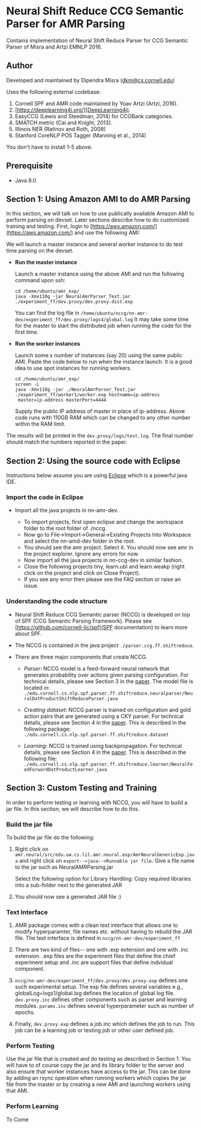 # Neural Shift Reduce CCG Semantic Parser for AMR Parsing
Contains implementation of Neural Shift Reduce Parser for CCG Semantic Parser of Misra and Artzi EMNLP 2016.

## Author
Developed and maintained by Dipendra Misra (dkm@cs.cornell.edu)

Uses the following external codebase:

1. Cornell SPF and AMR code maintained by Yoav Artzi (Artzi, 2016).
2. [https://deeplearning4j.org/](DeepLearning4j).
2. EasyCCG (Lewis and Steedman, 2014) for CCGBank categories.
3. SMATCH metric (Cai and Knight, 2013).
4. Illinois NER (Ratinov and Roth, 2009)
5. Stanford CoreNLP POS Tagger (Manning et al., 2014)

You don't have to install 1-5 above.

## Prerequisite

 - Java 8.0
 
## Section 1: Using Amazon AMI to do AMR Parsing

In this section, we will talk on how to use publically available Amazon AMI to perform parsing on devset.
Later sections describe how to do customized training and testing. First, login to [https://aws.amazon.com/](https://aws.amazon.com/) and use the following AMI:

We will launch a master instance and several worker instance to do test time parsing on the devset. 

 - **Run the master instance**
 
   Launch a master instance using the above AMI and run the following command upon ssh:
   
   ```
   cd /home/ubuntu/amr_exp/
   java -Xmx110g -jar NeuralAmrParser_Test.jar ./experiment_ff/dev.proxy/dev.proxy.dist.exp
   ```
   
   You can find the log file in ```/home/ubuntu/nccg/nn-amr-dev/experiment_ff/dev.proxy/logs4/global.log```
   It may take some time for the master to start the distributed job when running the code for the first time.

 - **Run the worker instances**
   
   Launch some x number of instances (say 20) using the same public AMI.
      Paste the code below to run when the instance launch. It is a good idea to use spot instances for running workers.
      
   ```#!/bin/bash
   cd /home/ubuntu/amr_exp/
   screen -L
   java -Xmx110g -jar ./NeuralAmrParser_Test.jar ./experiment_ff/worker1/worker.exp hostname=ip-address    
    master=ip-address masterPort=4444
   ```
   
   Supply the public IP address of master in place of ip-address. Above code runs with 110GB RAM which can be changed to any other number within the RAM limit.
  
  The results will be printed in the `dev.proxy/logs/test.log`. The final number should match the numbers reported in the paper.

## Section 2: Using the source code with Eclipse

Instructions below assume you are using [Eclipse](http://www.eclipse.org/downloads/packages/eclipse-ide-java-developers/keplersr1) which is a powerful java IDE.

### Import the code in Eclipse

- Import all the java projects in nn-amr-dev. 

  - To import projects, first open eclipse and change the workspace folder to the root folder of ./nccg. 
  - Now go to File->Import->General->Existing Projects Into Workspace and select the nn-amd-dev folder in the root.
  - You should see the amr project. Select it. You should now see amr in the project explorer. Ignore any errors for now.
  - Now import all the java projects in nn-ccg-dev in similar fashion.
  - Close the following projects tiny, learn.ubl and learn.weakp (right click on the project and click on Close Project).
  - If you see any error then please see the FAQ section or raise an issue.

### Understanding the code structure

- Neural Shift Reduce CCG Semantic parser (NCCG) is developed on top of SPF (CCG Semantic Parsing Framework). Please see [https://github.com/cornell-lic/spf](SPF documentation) to learn more about SPF.
- The NCCG is contained in the java project `./parser.ccg.ff.shiftreduce`. 
- There are three major components that create NCCG.

  - *Parser*: NCCG model is a feed-forward neural network that generates probability over actions given parsing configuration.
     For technical details, please see Section 3 in the [paper](http://www.cs.cornell.edu/~dkm/papers/ma-emnlp.2016.pdf).
     The model file is located in:
         `./edu.cornell.cs.nlp.spf.parser.ff.shiftreduce.neuralparser/NeuralDotProductShiftReduceParser.java`
         
  - *Creating dataset*: NCCG parser is trained on configuration and gold action pairs that are generated using a CKY parser. 
     For technical details, please see Section 4 in the [paper](http://www.cs.cornell.edu/~dkm/papers/ma-emnlp.2016.pdf).
     This is described in the following package:
         `./edu.cornell.cs.nlp.spf.parser.ff.shiftreduce.dataset`
         
  - *Learning*: NCCG is trained using backpropagation. For technical details, please see Section 4 in the [paper](http://www.cs.cornell.edu/~dkm/papers/ma-emnlp.2016.pdf). This is described in the following file:
         `./edu.cornell.cs.nlp.spf.parser.ff.shiftreduce.learner/NeuralFeedForwardDotProductLearner.java`

## Section 3: Custom Testing and Training

In order to perform testing or learning with NCCG, you will have to build a jar file.
In this section, we will describe how to do this.

### Build the jar file

To build the jar file do the following:

1. Right click on `amr.neural/src/edu.uw.cs.lil.amr.neural.exp/AmrNeuralGenericExp.java`
   and right click on `export-->java-->Runnable jar file`.
   Give a file name to the jar such as NeuralAMRParsing.jar

   Select the following option for Library Handling: Copy required libraries into a sub-folder next to the generated JAR

2. You should now see a generated JAR file :) 

### Text Interface

1. AMR package comes with a clean text interface that allows one to modify hyperparamter, file names etc.
   without having to rebuild the JAR file. The text interface is defined in `nccg/nn-amr-dev/experiment_ff`
  
2. There are two kind of files-- one with .exp extension and one with .inc extension.
   .exp files are the experiment files that define the chief experiment setup and .inc are support
   files that define indvidual component.
   
3. `nccg/nn-amr-dev/experiment_ff/dev.proxy/dev.proxy.exp` defines one such experimental setup. 
   The exp file defines several variables e.g., globalLog=logs1/global.log defines the location of global log file.
   `dev.proxy.inc` defines other components such as parser and learning modules. `params.inc` defines
   several hyperparameter such as number of epochs.
   
4. Finally, `dev.proxy.exp` defines a job.inc which defines the job to run. This job can be a learning job or testing job
   or other user defined job.

### Perform Testing

Use the jar file that is created and do testing as described in Section 1. You will have to of course
copy the jar and its library folder to the server and also ensure that worker instances have access to the jar.
This can be done by adding an rsync operation when running workers which copies the jar file from the master
or by creating a new AMI and launching workers using that AMI.

### Perform Learning

To Come
